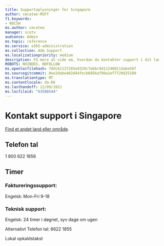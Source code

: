 ```yaml
---
title: Supportoplysninger for Singapore
author: cmcatee-MSFT
f1.keywords:
- NOCSH
ms.author: cmcatee
manager: scotv
audience: Admin
ms.topic: reference
ms.service: o365-administration
ms.collection: Adm_Support
ms.localizationpriority: medium
description: Få mere at vide om, hvordan du kontakter support i dit land eller område.
ROBOTS: NOINDEX, NOFOLLOW
ms.openlocfilehash: 7ddc62137285e9329c7ebbc9d12240011dabe58f
ms.sourcegitcommit: 0ee2dabe402d44fecb6856af98a2ef7720d25189
ms.translationtype: MT
ms.contentlocale: da-DK
ms.lasthandoff: 12/09/2021
ms.locfileid: "63588544"
---
```

# <a name="contact-support-for-singapore"></a>Kontakt support i Singapore

[Find et andet land eller område](../get-help-support.md).

## <a name="phone-number"></a>Telefon tal
1 800 622 1856

## <a name="hours"></a>Timer
### <a name="billing-support"></a>Faktureringssupport:

Engelsk: Mon-Fri 9-18

### <a name="technical-support"></a>Teknisk support:

Engelsk: 24 timer i døgnet, syv dage om ugen

Alternativt Telefon tal: 6622 1855

Lokal opkaldstakst
